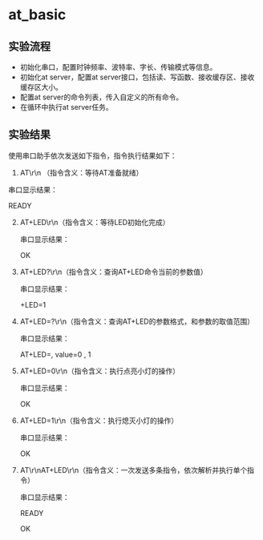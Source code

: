 # at_basic

## 实验流程

+ 初始化串口，配置时钟频率、波特率、字长、传输模式等信息。
+ 初始化at server，配置at server接口，包括读、写函数、接收缓存区、接收缓存区大小。
+ 配置at server的命令列表，传入自定义的所有命令。
+ 在循环中执行at server任务。

## 实验结果

使用串口助手依次发送如下指令，指令执行结果如下：

1.  AT\r\n （指令含义：等待AT准备就绪）
   
   串口显示结果：
   
   READY

2. AT+LED\r\n（指令含义：等待LED初始化完成）
   
   串口显示结果：
   
   OK

3. AT+LED?\r\n（指令含义：查询AT+LED命令当前的参数值）
   
   串口显示结果：
   
   +LED=1

4. AT+LED=?\r\n（指令含义：查询AT+LED的参数格式，和参数的取值范围）
   
   串口显示结果：
   
   AT+LED=<value>, value=0 , 1

5. AT+LED=0\r\n（指令含义：执行点亮小灯的操作）
   
   串口显示结果：
   
   OK

6. AT+LED=1\r\n（指令含义：执行熄灭小灯的操作）
   
   串口显示结果：
   
   OK

7. AT\r\nAT+LED\r\n（指令含义：一次发送多条指令，依次解析并执行单个指令）
   
   串口显示结果：
   
   READY
   
   OK